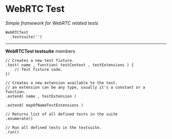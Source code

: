 WebRTC Test
===========

*Simple framework for WebRTC related tests*


    WebRTCTest
      .testsuite('')

- - -

**WebRTCTest testsuite** members

    // Creates a new test fixture.
    .test( name , function( testContext , testExtensions ) {
        // Test fixture code.
    })

    // Creates a new extension available to the test.
    // an extension can be any type, usually it's a constant or a function.
    .extend( name , testExtension )

    .extend( mapOfNameTestExtensions )

    // Returns list of all defined tests in the suite
    .enumerate()

    // Run all defined tests in the testsuite.
    .run()


